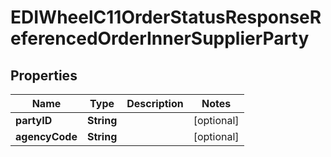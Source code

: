 

# EDIWheelC11OrderStatusResponseReferencedOrderInnerSupplierParty


## Properties

| Name | Type | Description | Notes |
|------------ | ------------- | ------------- | -------------|
|**partyID** | **String** |  |  [optional] |
|**agencyCode** | **String** |  |  [optional] |



